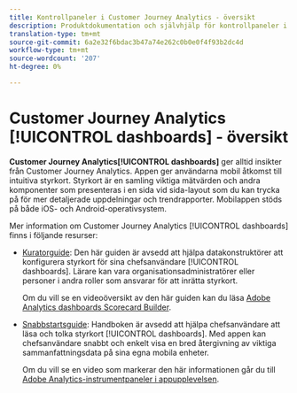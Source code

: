 ```yaml
---
title: Kontrollpaneler i Customer Journey Analytics - översikt
description: Produktdokumentation och självhjälp för kontrollpaneler i Customer Journey Analytics
translation-type: tm+mt
source-git-commit: 6a2e32f6bdac3b47a74e262c0b0e0f4f93b2dc4d
workflow-type: tm+mt
source-wordcount: '207'
ht-degree: 0%

---
```



# Customer Journey Analytics [!UICONTROL dashboards] - översikt

**Customer Journey Analytics[!UICONTROL dashboards]** ger alltid insikter från Customer Journey Analytics. Appen ger användarna mobil åtkomst till intuitiva styrkort. Styrkort är en samling viktiga mätvärden och andra komponenter som presenteras i en sida vid sida-layout som du kan trycka på för mer detaljerade uppdelningar och trendrapporter. Mobilappen stöds på både iOS- och Android-operativsystem.

Mer information om Customer Journey Analytics [!UICONTROL dashboards] finns i följande resurser:

* [Kuratorguide](/help/mobile-app/curator.md): Den här guiden är avsedd att hjälpa datakonstruktörer att konfigurera styrkort för sina chefsanvändare  [!UICONTROL dashboards]. Lärare kan vara organisationsadministratörer eller personer i andra roller som ansvarar för att inrätta styrkort.

   Om du vill se en videoöversikt av den här guiden kan du läsa [Adobe Analytics dashboards Scorecard Builder](https://experienceleague.adobe.com/docs/analytics-learn/tutorials/additional-tools/analytics-dashboards/adobe-analytics-dashboards-scorecard-builder.html).


* [Snabbstartsguide](/help/mobile-app/executive.md): Handboken är avsedd att hjälpa chefsanvändare att läsa och tolka styrkort  [!UICONTROL dashboards]. Med appen kan chefsanvändare snabbt och enkelt visa en bred återgivning av viktiga sammanfattningsdata på sina egna mobila enheter.

   Om du vill se en video som markerar den här informationen går du till [Adobe Analytics-instrumentpaneler i appupplevelsen](https://experienceleague.adobe.com/docs/analytics-learn/tutorials/additional-tools/analytics-dashboards/adobe-analytics-dashboards-in-app-experience.html).